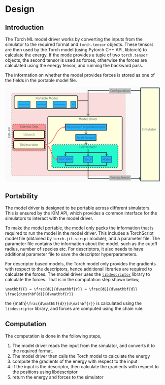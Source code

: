 # Design

## Introduction
The Torch ML model driver works by converting the inputs from the simulator to the
required format and `torch.tensor` objects. These tensors are then used by the Torch
model (using Pytorch C++ API, libtorch) to calculate the energy. If the mode
provides a tuple of two `torch.tensor` objects, the second tensor is used as forces, otherwise
the forces are calculated using the energy tensor, and running the backward pass.

The information on whether the model provides forces is stored as one of the
fields in the portable model file.

<img src="_static/model_driver.png" width="800">

## Portability
The model driver is designed to be portable across different simulators. This is ensured
by the KIM API, which provides a common interface for the simulators to interact with the
model driver. 

To make the model portable, the model only packs the information that is required to run the model
in the model driver. This includes a TorchScript model file (obtained by `torch.jit.script` module), 
and a parameter file. The parameter file contains the information about the model, such as the cutoff
radius, number of species etc. For descriptors, it also needs to have additional parameter file
to save the descriptor hyperparameters.

For descriptor based models, the Torch model only provides the gradients with respect to
the descriptors, hence additional libraries are required to calculate the forces. 
The model driver uses the [`libdescriptor`](https://github.com/openkim/libdescriptor) library to calculate the forces.
That is in the computation step shown below,
```{math}
\mathbf{F} = \frac{dE}{d\mathbf{r}} = \frac{dE}{d\mathbf{d}} \frac{d\mathbf{d}}{d\mathbf{r}}
```
the {math}`\frac{d\mathbf{d}}{d\mathbf{r}}` is calculated using the `libdescriptor` library,
and forces are computed using the chain rule.

## Computation
The computation is done in the following steps,
1. The model driver reads the input from the simulator, and converts it to the required format.
2. The model driver then calls the Torch model to calculate the energy
3. compute the gradients of the energy with respect to the input
4. if the input is the descriptor, then calculate the gradients with respect to the positions using libdescriptor
5. return the energy and forces to the simulator
